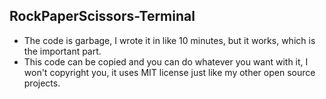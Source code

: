 ## RockPaperScissors-Terminal
- The code is garbage, I wrote it in like 10 minutes, but it works, which is the important part.
- This code can be copied and you can do whatever you want with it, I won't copyright you, it uses MIT license just like my other open source projects.
